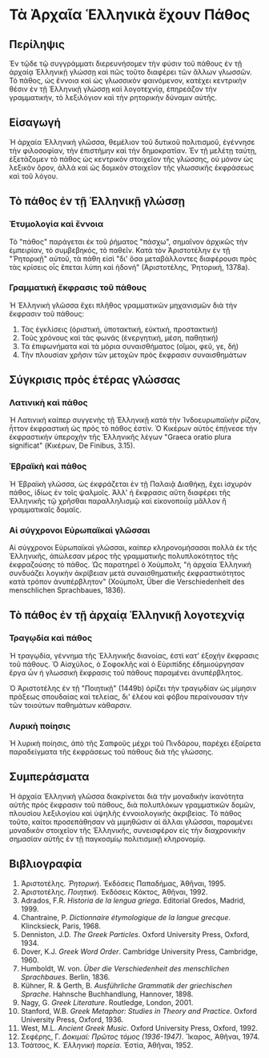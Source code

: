 # Τὰ Ἀρχαῖα Ἑλληνικὰ ἔχουν Πάθος

## Περίληψις

Ἐν τῷδε τῷ συγγράμματι διερευνήσομεν τὴν φύσιν τοῦ πάθους ἐν τῇ ἀρχαίᾳ Ἑλληνικῇ γλώσσῃ καὶ πῶς τοῦτο διαφέρει τῶν ἄλλων γλωσσῶν. Τὸ πάθος, ὡς ἔννοια καὶ ὡς γλωσσικὸν φαινόμενον, κατέχει κεντρικὴν θέσιν ἐν τῇ Ἑλληνικῇ γλώσσῃ καὶ λογοτεχνίᾳ, ἐπηρεάζον τὴν γραμματικήν, τὸ λεξιλόγιον καὶ τὴν ρητορικὴν δύναμιν αὐτῆς.

## Εἰσαγωγή

Ἡ ἀρχαία Ἑλληνικὴ γλῶσσα, θεμέλιον τοῦ δυτικοῦ πολιτισμοῦ, ἐγέννησε τὴν φιλοσοφίαν, τὴν ἐπιστήμην καὶ τὴν δημοκρατίαν. Ἐν τῇ μελέτῃ ταύτῃ, ἐξετάζομεν τὸ πάθος ὡς κεντρικὸν στοιχεῖον τῆς γλώσσης, οὐ μόνον ὡς λεξικὸν ὅρον, ἀλλὰ καὶ ὡς δομικὸν στοιχεῖον τῆς γλωσσικῆς ἐκφράσεως καὶ τοῦ λόγου.

## Τὸ πάθος ἐν τῇ Ἑλληνικῇ γλώσσῃ

### Ἐτυμολογία καὶ ἔννοια

Τὸ "πάθος" παράγεται ἐκ τοῦ ῥήματος "πάσχω", σημαῖνον ἀρχικῶς τὴν ἐμπειρίαν, τὸ συμβεβηκός, τὸ παθεῖν. Κατὰ τὸν Ἀριστοτέλην ἐν τῇ "Ῥητορικῇ" αὐτοῦ, τὰ πάθη εἰσὶ "δι' ὅσα μεταβάλλοντες διαφέρουσι πρὸς τὰς κρίσεις οἷς ἕπεται λύπη καὶ ἡδονή" (Ἀριστοτέλης, Ῥητορική, 1378a).

### Γραμματικὴ ἔκφρασις τοῦ πάθους

Ἡ Ἑλληνικὴ γλῶσσα ἔχει πλῆθος γραμματικῶν μηχανισμῶν διὰ τὴν ἔκφρασιν τοῦ πάθους:

1. Τὰς ἐγκλίσεις (ὁριστική, ὑποτακτική, εὐκτική, προστακτική)
2. Τοὺς χρόνους καὶ τὰς φωνάς (ἐνεργητική, μέση, παθητική)
3. Τὰ ἐπιφωνήματα καὶ τὰ μόρια συναισθήματος (οἴμοι, φεῦ, γε, δή)
4. Τὴν πλουσίαν χρῆσιν τῶν μετοχῶν πρὸς ἔκφρασιν συναισθημάτων

## Σύγκρισις πρὸς ἑτέρας γλώσσας

### Λατινικὴ καὶ πάθος

Ἡ Λατινικὴ καίπερ συγγενὴς τῇ Ἑλληνικῇ κατὰ τὴν Ἰνδοευρωπαϊκὴν ρίζαν, ἧττον ἐκφραστικὴ ὡς πρὸς τὸ πάθος ἐστίν. Ὁ Κικέρων αὐτὸς ἐπῄνεσε τὴν ἐκφραστικὴν ὑπεροχὴν τῆς Ἑλληνικῆς λέγων "Graeca oratio plura significat" (Κικέρων, De Finibus, 3.15).

### Ἑβραϊκὴ καὶ πάθος

Ἡ Ἑβραϊκὴ γλῶσσα, ὡς ἐκφράζεται ἐν τῇ Παλαιᾷ Διαθήκῃ, ἔχει ἰσχυρὸν πάθος, ἰδίως ἐν τοῖς ψαλμοῖς. Ἀλλ' ἡ ἔκφρασις αὕτη διαφέρει τῆς Ἑλληνικῆς τῷ χρῆσθαι παραλληλισμῷ καὶ εἰκονοποιΐᾳ μᾶλλον ἢ γραμματικαῖς δομαῖς.

### Αἱ σύγχρονοι Εὐρωπαϊκαὶ γλῶσσαι

Αἱ σύγχρονοι Εὐρωπαϊκαὶ γλῶσσαι, καίπερ κληρονομήσασαι πολλὰ ἐκ τῆς Ἑλληνικῆς, ἀπώλεσαν μέρος τῆς γραμματικῆς πολυπλοκότητος τῆς ἐκφραζούσης τὸ πάθος. Ὡς παρατηρεῖ ὁ Χούμπολτ, "ἡ ἀρχαία Ἑλληνικὴ συνδυάζει λογικὴν ἀκρίβειαν μετὰ συναισθηματικῆς ἐκφραστικότητος κατὰ τρόπον ἀνυπέρβλητον" (Χούμπολτ, Über die Verschiedenheit des menschlichen Sprachbaues, 1836).

## Τὸ πάθος ἐν τῇ ἀρχαίᾳ Ἑλληνικῇ λογοτεχνίᾳ

### Τραγῳδία καὶ πάθος

Ἡ τραγῳδία, γέννημα τῆς Ἑλληνικῆς διανοίας, ἐστὶ κατ' ἐξοχὴν ἔκφρασις τοῦ πάθους. Ὁ Αἰσχύλος, ὁ Σοφοκλῆς καὶ ὁ Εὐριπίδης ἐδημιούργησαν ἔργα ὧν ἡ γλωσσικὴ ἔκφρασις τοῦ πάθους παραμένει ἀνυπέρβλητος.

Ὁ Ἀριστοτέλης ἐν τῇ "Ποιητικῇ" (1449b) ὁρίζει τὴν τραγῳδίαν ὡς μίμησιν πράξεως σπουδαίας καὶ τελείας, δι' ἐλέου καὶ φόβου περαίνουσαν τὴν τῶν τοιούτων παθημάτων κάθαρσιν.

### Λυρικὴ ποίησις

Ἡ λυρικὴ ποίησις, ἀπὸ τῆς Σαπφοῦς μέχρι τοῦ Πινδάρου, παρέχει ἐξαίρετα παραδείγματα τῆς ἐκφράσεως τοῦ πάθους διὰ τῆς γλώσσης.

## Συμπεράσματα

Ἡ ἀρχαία Ἑλληνικὴ γλῶσσα διακρίνεται διὰ τὴν μοναδικὴν ἱκανότητα αὐτῆς πρὸς ἔκφρασιν τοῦ πάθους, διὰ πολυπλόκων γραμματικῶν δομῶν, πλουσίου λεξιλογίου καὶ ὑψηλῆς ἐννοιολογικῆς ἀκριβείας. Τὸ πάθος τοῦτο, καίτοι προσεπάθησαν νὰ μιμηθῶσιν αἱ ἄλλαι γλῶσσαι, παραμένει μοναδικὸν στοιχεῖον τῆς Ἑλληνικῆς, συνεισφέρον εἰς τὴν διαχρονικὴν σημασίαν αὐτῆς ἐν τῇ παγκοσμίῳ πολιτισμικῇ κληρονομίᾳ.

## Βιβλιογραφία

1. Ἀριστοτέλης. *Ῥητορική*. Ἐκδόσεις Παπαδήμας, Ἀθῆναι, 1995.
2. Ἀριστοτέλης. *Ποιητική*. Ἐκδόσεις Κάκτος, Ἀθῆναι, 1992.
3. Adrados, F.R. *Historia de la lengua griega*. Editorial Gredos, Madrid, 1999.
4. Chantraine, P. *Dictionnaire étymologique de la langue grecque*. Klincksieck, Paris, 1968.
5. Denniston, J.D. *The Greek Particles*. Oxford University Press, Oxford, 1934.
6. Dover, K.J. *Greek Word Order*. Cambridge University Press, Cambridge, 1960.
7. Humboldt, W. von. *Über die Verschiedenheit des menschlichen Sprachbaues*. Berlin, 1836.
8. Kühner, R. & Gerth, B. *Ausführliche Grammatik der griechischen Sprache*. Hahnsche Buchhandlung, Hannover, 1898.
9. Nagy, G. *Greek Literature*. Routledge, London, 2001.
10. Stanford, W.B. *Greek Metaphor: Studies in Theory and Practice*. Oxford University Press, Oxford, 1936.
11. West, M.L. *Ancient Greek Music*. Oxford University Press, Oxford, 1992.
12. Σεφέρης, Γ. *Δοκιμαί: Πρῶτος τόμος (1936-1947)*. Ἴκαρος, Ἀθῆναι, 1974.
13. Τσάτσος, Κ. *Ἑλληνικὴ πορεία*. Ἐστία, Ἀθῆναι, 1952.
